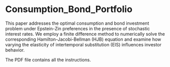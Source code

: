 # Consumption_Bond_Portfolio

This paper addresses the optimal consumption and bond investment problem under Epstein-Zin preferences in the presence of stochastic interest rates. We employ a finite difference method to numerically solve the corresponding Hamilton-Jacobi-Bellman (HJB) equation and examine how varying the elasticity of intertemporal substitution (EIS) influences investor behavior.

The PDF file contains all the instructions.
